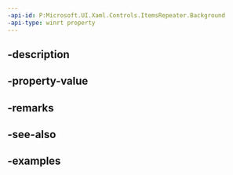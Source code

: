 ```yaml
---
-api-id: P:Microsoft.UI.Xaml.Controls.ItemsRepeater.Background
-api-type: winrt property
---
```


## -description

## -property-value

## -remarks

## -see-also

## -examples

